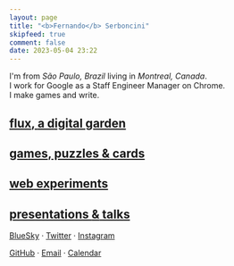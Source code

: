 ```yaml
---
layout: page
title: "<b>Fernando</b> Serboncini"
skipfeed: true
comment: false
date: 2023-05-04 23:22
---
```


I'm from *São Paulo, Brazil* living in *Montreal, Canada*.<br>
I work for Google as a Staff Engineer Manager on Chrome.<br>
I make games and write.


<div id="high">

## [flux<strong>,</strong> **a digital garden**](/flux)

## [games<strong>,</strong> puzzles **&** cards](/games)

## [**web** experiments](/exp)

## [presentations **&** talks](/talks)

</div>

<div id="else">

[BlueSky](https://bsky.app/profile/fserb.com) &middot;
[Twitter](https://twitter.com/fserb) &middot;
[Instagram](https://instagram.com/fserb)

[GitHub](https://github.com/fserb) &middot;
[Email](mailto:fserb@fserb.com) &middot;
[Calendar](https://calendly.com/fserb/30min)

</div>
